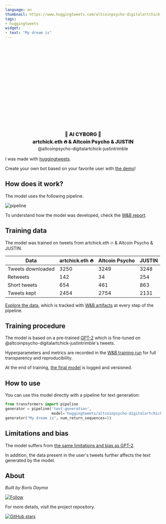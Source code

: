 ```yaml
---
language: en
thumbnail: https://www.huggingtweets.com/altcoinpsycho-digitalartchick-justintrimble/1620934521680/predictions.png
tags:
- huggingtweets
widget:
- text: "My dream is"
---
```


<div class="inline-flex flex-col" style="line-height: 1.5;">
    <div class="flex">
        <div
			style="display:inherit; margin-left: 4px; margin-right: 4px; width: 92px; height:92px; border-radius: 50%; background-size: cover; background-image: url(&#39;https://pbs.twimg.com/profile_images/1388134163753185283/OrCvyNfy_400x400.png&#39;)">
        </div>
        <div
            style="display:inherit; margin-left: 4px; margin-right: 4px; width: 92px; height:92px; border-radius: 50%; background-size: cover; background-image: url(&#39;https://pbs.twimg.com/profile_images/1004150565302034432/kRnEUZA8_400x400.jpg&#39;)">
        </div>
        <div
            style="display:inherit; margin-left: 4px; margin-right: 4px; width: 92px; height:92px; border-radius: 50%; background-size: cover; background-image: url(&#39;https://pbs.twimg.com/profile_images/1343657798895366152/RMYAEzre_400x400.jpg&#39;)">
        </div>
    </div>
    <div style="text-align: center; margin-top: 3px; font-size: 16px; font-weight: 800">🤖 AI CYBORG 🤖</div>
    <div style="text-align: center; font-size: 16px; font-weight: 800">artchick.eth 🔥 & Altcoin Psycho & JUSTIN</div>
    <div style="text-align: center; font-size: 14px;">@altcoinpsycho-digitalartchick-justintrimble</div>
</div>

I was made with [huggingtweets](https://github.com/borisdayma/huggingtweets).

Create your own bot based on your favorite user with [the demo](https://colab.research.google.com/github/borisdayma/huggingtweets/blob/master/huggingtweets-demo.ipynb)!

## How does it work?

The model uses the following pipeline.

![pipeline](https://github.com/borisdayma/huggingtweets/blob/master/img/pipeline.png?raw=true)

To understand how the model was developed, check the [W&B report](https://wandb.ai/wandb/huggingtweets/reports/HuggingTweets-Train-a-Model-to-Generate-Tweets--VmlldzoxMTY5MjI).

## Training data

The model was trained on tweets from artchick.eth 🔥 & Altcoin Psycho & JUSTIN.

| Data | artchick.eth 🔥 | Altcoin Psycho | JUSTIN |
| --- | --- | --- | --- |
| Tweets downloaded | 3250 | 3249 | 3248 |
| Retweets | 142 | 34 | 254 |
| Short tweets | 654 | 461 | 863 |
| Tweets kept | 2454 | 2754 | 2131 |

[Explore the data](https://wandb.ai/wandb/huggingtweets/runs/3uuqza2m/artifacts), which is tracked with [W&B artifacts](https://docs.wandb.com/artifacts) at every step of the pipeline.

## Training procedure

The model is based on a pre-trained [GPT-2](https://huggingface.co/gpt2) which is fine-tuned on @altcoinpsycho-digitalartchick-justintrimble's tweets.

Hyperparameters and metrics are recorded in the [W&B training run](https://wandb.ai/wandb/huggingtweets/runs/gis597aj) for full transparency and reproducibility.

At the end of training, [the final model](https://wandb.ai/wandb/huggingtweets/runs/gis597aj/artifacts) is logged and versioned.

## How to use

You can use this model directly with a pipeline for text generation:

```python
from transformers import pipeline
generator = pipeline('text-generation',
                     model='huggingtweets/altcoinpsycho-digitalartchick-justintrimble')
generator("My dream is", num_return_sequences=5)
```

## Limitations and bias

The model suffers from [the same limitations and bias as GPT-2](https://huggingface.co/gpt2#limitations-and-bias).

In addition, the data present in the user's tweets further affects the text generated by the model.

## About

*Built by Boris Dayma*

[![Follow](https://img.shields.io/twitter/follow/borisdayma?style=social)](https://twitter.com/intent/follow?screen_name=borisdayma)

For more details, visit the project repository.

[![GitHub stars](https://img.shields.io/github/stars/borisdayma/huggingtweets?style=social)](https://github.com/borisdayma/huggingtweets)
